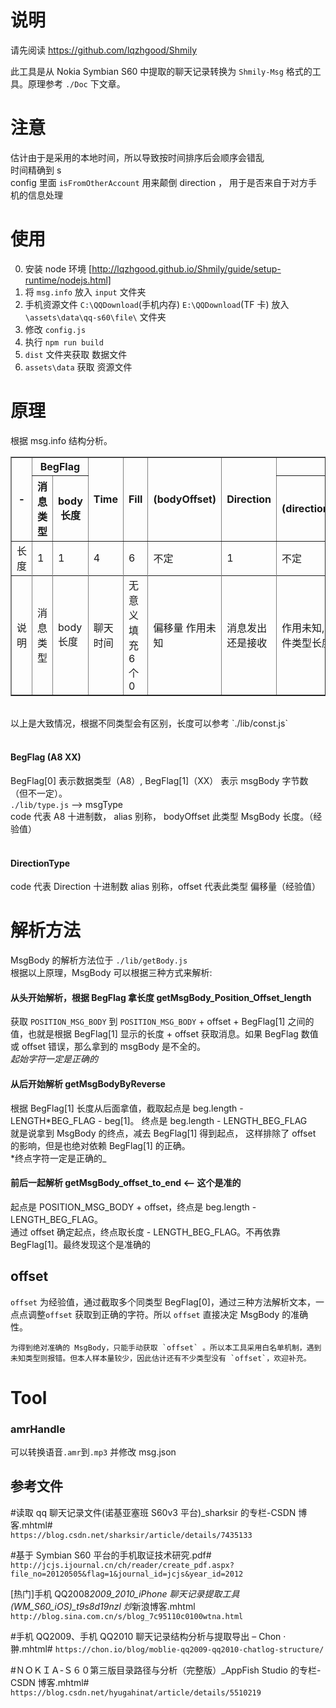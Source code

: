 # 说明

请先阅读 https://github.com/lqzhgood/Shmily

此工具是从 Nokia Symbian S60 中提取的聊天记录转换为 `Shmily-Msg` 格式的工具。原理参考 `./Doc` 下文章。 <br/>

# 注意

估计由于是采用的本地时间，所以导致按时间排序后会顺序会错乱 <br/>
时间精确到 s <br/>
config 里面 `isFromOtherAccount` 用来颠倒 direction ， 用于是否来自于对方手机的信息处理 <br/>

# 使用

0. 安装 node 环境 [http://lqzhgood.github.io/Shmily/guide/setup-runtime/nodejs.html]
1. 将 `msg.info` 放入 `input` 文件夹
2. 手机资源文件 `C:\QQDownload`(手机内存) `E:\QQDownload`(TF 卡) 放入 `\assets\data\qq-s60\file\` 文件夹
3. 修改 `config.js`
4. 执行 `npm run build`
5. `dist` 文件夹获取 数据文件
6. `assets\data` 获取 资源文件

# 原理

根据 msg.info 结构分析。 <br/>

<table border="1" cellspacing="0" cellpadding="10" width="100%">
    <thead>
        <tr>
            <th rowspan="2">-</th>
            <th colspan="2" rowspan="1"  style="text-align:center">BegFlag</th>
            <th rowspan="2">Time</th>
            <th rowspan="2">Fill</th>
            <th rowspan="2">(bodyOffset)</th>
            <th rowspan="2">Direction</th>
            <th colspan="2" rowspan="1" style="text-align:center">body</th>
            <th rowspan="2">EndFlag</th>
        </tr>
        <tr>
            <th>消息类型</th>
            <th>body长度</th>
            <th>(directionOffset)</th>
            <th>MsgBody</th>
        </tr>
    </thead>
    <tbody>
       <tr>
            <td>长度</td>
            <td>1</td>
            <td>1</td>
            <td>4</td>
            <td>6</td>
            <td>不定</td>
            <td>1</td>
            <td>不定</td>
            <td>不定</td>
            <td>2</td>
        <tr>
        <tr>
            <td>说明</td>
            <td>消息类型</td>
            <td>body长度</td>
            <td>聊天时间</td>
            <td>无意义填充 6 个 0</td>
            <td>偏移量 作用未知</td>
            <td>消息发出还是接收</td>
            <td>作用未知,已知文件类型长度为 2</td>
            <td>真实消息体</td>
            <td>结束标志，内容同 BegFlag</td>
        <tr>
    </tbody>
</table>

<br/>
以上是大致情况，根据不同类型会有区别，长度可以参考 `./lib/const.js`<br/>
<br/>

#### BegFlag (A8 XX)

BegFlag[0] 表示数据类型（A8）, BegFlag[1]（XX） 表示 msgBody 字节数（但不一定）。 <br/>
`./lib/type.js` --> msgType <br/>
code 代表 A8 十进制数， alias 别称， bodyOffset 此类型 MsgBody 长度。（经验值）<br/>
<br/>

#### DirectionType

code 代表 Direction 十进制数 alias 别称，offset 代表此类型 偏移量（经验值） <br/>

# 解析方法

MsgBody 的解析方法位于 `./lib/getBody.js` <br/>
根据以上原理，MsgBody 可以根据三种方式来解析:

#### 从头开始解析，根据 BegFlag 拿长度 getMsgBody_Position_Offset_length

获取 `POSITION_MSG_BODY` 到 `POSITION_MSG_BODY` + offset + BegFlag[1] 之间的值，也就是根据 BegFlag[1] 显示的长度 + offset 获取消息。如果 BegFlag 数值或 offset 错误，那么拿到的 msgBody 是不全的。<br/>
_起始字符一定是正确的_<br/>

#### 从后开始解析 getMsgBodyByReverse

根据 BegFlag[1] 长度从后面拿值，截取起点是 beg.length - LENGTH*BEG_FLAG - beg[1]。 终点是 beg.length - LENGTH_BEG_FLAG <br/>
就是说拿到 MsgBody 的终点，减去 BegFlag[1] 得到起点， 这样排除了 offset 的影响，但是也绝对依赖 BegFlag[1] 的正确。<br/>
*终点字符一定是正确的\_<br/>

#### 前后一起解析 getMsgBody_offset_to_end <-- 这个是准的

起点是 POSITION_MSG_BODY + offset，终点是 beg.length - LENGTH_BEG_FLAG。<br/>
通过 offset 确定起点，终点取长度 - LENGTH_BEG_FLAG。不再依靠 BegFlag[1]。最终发现这个是准确的

## offset

`offset` 为经验值，通过截取多个同类型 BegFlag[0]，通过三种方法解析文本，一点点调整`offset` 获取到正确的字符。所以 `offset` 直接决定 MsgBody 的准确性。<br/>

```
为得到绝对准确的 MsgBody，只能手动获取 `offset` 。所以本工具采用白名单机制，遇到未知类型则报错。但本人样本量较少，因此估计还有不少类型没有 `offset`，欢迎补充。
```

# Tool

### amrHandle

可以转换语音`.amr`到`.mp3` 并修改 msg.json

## 参考文件

#读取 qq 聊天记录文件(诺基亚塞班 S60v3 平台)\_sharksir 的专栏-CSDN 博客.mhtml# <br/>
`https://blog.csdn.net/sharksir/article/details/7435133`

#基于 Symbian S60 平台的手机取证技术研究.pdf# <br/>
`http://jcjs.ijournal.cn/ch/reader/create_pdf.aspx?file_no=20120505&flag=1&journal_id=jcjs&year_id=2012`

[热门]手机 QQ2008*2009_2010_iPhone 聊天记录提取工具(WM_S60_iOS)\_t9s8d19nzl 炒*新浪博客.mhtml
<br/>
`http://blog.sina.com.cn/s/blog_7c95110c0100wtna.html`

#手机 QQ2009、手机 QQ2010 聊天记录结构分析与提取导出 – Chon · 翀.mhtml#
`https://chon.io/blog/moblie-qq2009-qq2010-chatlog-structure/`

#ＮＯＫＩＡ-Ｓ６０第三版目录路径与分析（完整版）\_AppFish Studio 的专栏-CSDN 博客.mhtml#
`https://blog.csdn.net/hyugahinat/article/details/5510219`
